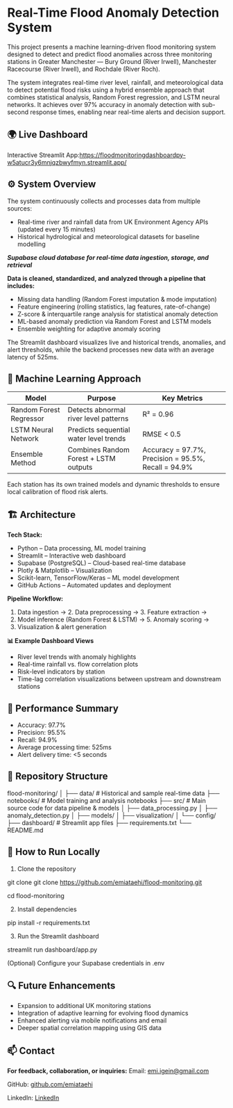 # Real-Time Flood Anomaly Detection System

This project presents a machine learning-driven flood monitoring system designed to detect and predict flood anomalies across three monitoring stations in Greater Manchester — Bury Ground (River Irwell), Manchester Racecourse (River Irwell), and Rochdale (River Roch).

The system integrates real-time river level, rainfall, and meteorological data to detect potential flood risks using a hybrid ensemble approach that combines statistical analysis, Random Forest regression, and LSTM neural networks. It achieves over 97% accuracy in anomaly detection with sub-second response times, enabling near real-time alerts and decision support.

## 🌍 Live Dashboard

Interactive Streamlit App:https://floodmonitoringdashboardpy-w5atucr3y6mnjqzbwyfmyn.streamlit.app/

## ⚙️ System Overview

The system continuously collects and processes data from multiple sources: 

- Real-time river and rainfall data from UK Environment Agency APIs (updated every 15 minutes)
- Historical hydrological and meteorological datasets for baseline modelling

***Supabase cloud database for real-time data ingestion, storage, and retrieval***

**Data is cleaned, standardized, and analyzed through a pipeline that includes:**

- Missing data handling (Random Forest imputation & mode imputation)
- Feature engineering (rolling statistics, lag features, rate-of-change)
- Z-score & interquartile range analysis for statistical anomaly detection
- ML-based anomaly prediction via Random Forest and LSTM models
- Ensemble weighting for adaptive anomaly scoring

The Streamlit dashboard visualizes live and historical trends, anomalies, and alert thresholds, while the backend processes new data with an average latency of 525ms.

## 🧠 Machine Learning Approach

| Model                   | Purpose                                | Key Metrics                                         |
| ----------------------- | -------------------------------------- | --------------------------------------------------- |
| Random Forest Regressor | Detects abnormal river level patterns  | R² = 0.96                                           |
| LSTM Neural Network     | Predicts sequential water level trends | RMSE < 0.5                                          |
| Ensemble Method         | Combines Random Forest + LSTM outputs  | Accuracy = 97.7%, Precision = 95.5%, Recall = 94.9% |


Each station has its own trained models and dynamic thresholds to ensure local calibration of flood risk alerts.

## 🏗️ Architecture

**Tech Stack:**

- Python – Data processing, ML model training
- Streamlit – Interactive web dashboard
- Supabase (PostgreSQL) – Cloud-based real-time database
- Plotly & Matplotlib – Visualization
- Scikit-learn, TensorFlow/Keras – ML model development
- GitHub Actions – Automated updates and deployment

**Pipeline Workflow:**

1. Data ingestion → 2. Data preprocessing → 3. Feature extraction →
2. Model inference (Random Forest & LSTM) → 5. Anomaly scoring →
3. Visualization & alert generation

**📊 Example Dashboard Views**

- River level trends with anomaly highlights
- Real-time rainfall vs. flow correlation plots
- Risk-level indicators by station
- Time-lag correlation visualizations between upstream and downstream stations


## 🚀 Performance Summary

- Accuracy: 97.7%
- Precision: 95.5%
- Recall: 94.9%
- Average processing time: 525ms
- Alert delivery time: <5 seconds

## 📂 Repository Structure

flood-monitoring/
│
├── data/                     # Historical and sample real-time data
├── notebooks/                # Model training and analysis notebooks
├── src/                      # Main source code for data pipeline & models
│   ├── data_processing.py
│   ├── anomaly_detection.py
│   ├── models/
│   ├── visualization/
│   └── config/
├── dashboard/                # Streamlit app files
├── requirements.txt
└── README.md



## 🔧 How to Run Locally

1. Clone the repository

git clone git clone https://github.com/emiataehi/flood-monitoring.git

cd flood-monitoring


2. Install dependencies

pip install -r requirements.txt


3. Run the Streamlit dashboard

streamlit run dashboard/app.py

(Optional) Configure your Supabase credentials in .env

## 🔍 Future Enhancements

- Expansion to additional UK monitoring stations
- Integration of adaptive learning for evolving flood dynamics
- Enhanced alerting via mobile notifications and email
- Deeper spatial correlation mapping using GIS data

## 📫 Contact

**For feedback, collaboration, or inquiries:**
Email: emi.igein@gmail.com

GitHub: [github.com/emiataehi](https://github.com/emiataehi/)

LinkedIn: [LinkedIn](https://www.linkedin.com/in/emi-igein-b024-8147)








